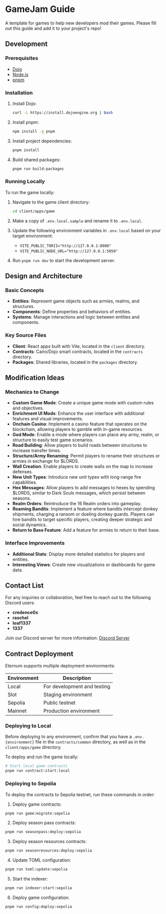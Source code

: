 # GameJam Guide

A template for games to help new developers mod their games. Please fill out this guide and add it to your project's
repo!

## Development

### Prerequisites

- [Dojo](https://book.dojoengine.org)
- [Node.js](https://nodejs.org/)
- [pnpm](https://pnpm.io/)

### Installation

1. Install Dojo:

   ```bash
   curl -L https://install.dojoengine.org | bash
   ```

2. Install pnpm:

   ```bash
   npm install -g pnpm
   ```

3. Install project dependencies:

   ```bash
   pnpm install
   ```

4. Build shared packages:
   ```bash
   pnpm run build:packages
   ```

### Running Locally

To run the game locally:

1. Navigate to the game client directory:

   ```bash
   cd client/apps/game
   ```

2. Make a copy of `.env.local.sample` and rename it to `.env.local`.

3. Update the following environment variables in `.env.local` based on your target environment:

   - `VITE_PUBLIC_TORII="http://127.0.0.1:8080"`
   - `VITE_PUBLIC_NODE_URL="http://127.0.0.1:5050"`

4. Run `pnpm run dev` to start the development server.

## Design and Architecture

### Basic Concepts

- **Entities**: Represent game objects such as armies, realms, and structures.
- **Components**: Define properties and behaviors of entities.
- **Systems**: Manage interactions and logic between entities and components.

### Key Source Files

- **Client**: React apps built with Vite, located in the `client` directory.
- **Contracts**: Cairo/Dojo smart contracts, located in the `contracts` directory.
- **Packages**: Shared libraries, located in the `packages` directory.

## Modification Ideas

### Mechanics to Change

- **Custom Game Mode**: Create a unique game mode with custom rules and objectives.
- **Enrichment UI Mods**: Enhance the user interface with additional features and visual improvements.
- **Onchain Casino**: Implement a casino feature that operates on the blockchain, allowing players to gamble with
  in-game resources.
- **God Mode**: Enable a mode where players can place any army, realm, or structure to easily test game scenarios.
- **Road Building**: Allow players to build roads between structures to increase transfer times.
- **Structure/Army Renaming**: Permit players to rename their structures or armies in exchange for $LORDS.
- **Wall Creation**: Enable players to create walls on the map to increase defenses.
- **New Unit Types**: Introduce new unit types with long-range fire capabilities.
- **Hex Messages**: Allow players to add messages to hexes by spending $LORDS, similar to Dark Souls messages, which
  persist between seasons.
- **Realm Orders**: Reintroduce the 16 Realm orders into gameplay.
- **Roaming Bandits**: Implement a feature where bandits intercept donkey shipments, charging a ransom or dueling donkey
  guards. Players can hire bandits to target specific players, creating deeper strategic and social dynamics.
- **Return to Base Feature**: Add a feature for armies to return to their base.

### Interface Improvements

- **Additional Stats**: Display more detailed statistics for players and entities.
- **Interesting Views**: Create new visualizations or dashboards for game data.

## Contact List

For any inquiries or collaboration, feel free to reach out to the following Discord users:

- **credence0x**
- **raschel**
- **loaf1337**
- **1337**

Join our Discord server for more information: [Discord Server](https://discord.gg/realmsworld)

## Contract Deployment

Eternum supports multiple deployment environments:

| Environment | Description                 |
| ----------- | --------------------------- |
| Local       | For development and testing |
| Slot        | Staging environment         |
| Sepolia     | Public testnet              |
| Mainnet     | Production environment      |

### Deploying to Local

Before deploying to any environment, confirm that you have a `.env.{environment}` file in the `contracts/common`
directory, as well as in the `client/apps/game` directory. <br>

To deploy and run the game locally:

```bash
# Start local game contracts
pnpm run contract:start:local
```

### Deploying to Sepolia

To deploy the contracts to Sepolia testnet, run these commands in order:

1. Deploy game contracts:

```bash
pnpm run game:migrate:sepolia
```

2. Deploy season pass contracts:

```bash
pnpm run seasonpass:deploy:sepolia
```

3. Deploy season resources contracts:

```bash
pnpm run seasonresources:deploy:sepolia
```

4. Update TOML configuration:

```bash
pnpm run toml:update:sepolia
```

5. Start the indexer:

```bash
pnpm run indexer:start:sepolia
```

6. Deploy game configuration:

```bash
pnpm run config:deploy:sepolia
```
